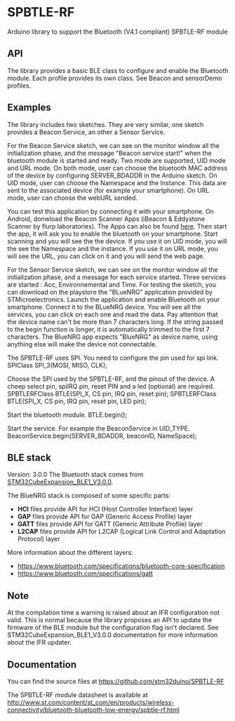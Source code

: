 # SPBTLE-RF
Arduino library to support the Bluetooth (V4.1 compliant) SPBTLE-RF module

## API

The library provides a basic BLE class to configure and enable the Bluetooth module.
Each profile provides its own class. See Beacon and sensorDemo profiles.

## Examples

The library includes two sketches. They are very similar, one sketch provides a Beacon Service, an other a Sensor Service.

For the Beacon Service sketch, we can see on the monitor window all the initialization phase, and the message
"Beacon service start!" when the bluetooth module is started and ready.
Two mode are supported, UID mode and URL mode. On both mode, user can choose the bluetooth MAC address of the device by
configuring SERVER_BDADDR in the Arduino sketch.
On UID mode, user can choose the Namespace and the Instance. This data are sent to the associated device (for example your smartphone).
On URL mode, user can choose the webURL sended.

You can test this application by connecting it with your smartphone.
On Android, donwload the Beacon Scanner Apps (iBeacon & Eddystone Scanner by flurp laboratories). The Apps can
also be found [here](https://play.google.com/store/apps/details?id=de.flurp.beaconscanner.app).
Then start the app, it will ask you to enable the bluetooth on your smartphone. Start scanning and you will see the the device.
If you use it on UID mode, you will the see the Namespace and the instance.
If you use it on URL mode, you will see the URL, you can click on it and you will send the web page.


For the Sensor Service sketch, we can see on the monitor window all the initialization phase, and a message for each service started.
Three services are started : Acc, Environnemental and Time.
For testing the sketch, you can download on the playstore the "BLueNRG" application provided by STMicroelectronics.
Launch the application and enable Bluetooth on your smartphone. Connect it to the BLueNRG device. You will see all the services,
you can click on each one and read the data.
Pay attention that the device name can't be more than 7 characters long. If the string passed to the begin function is longer, it is
automatically trimmed to the first 7 characters.
The BlueNRG app expects "BlueNRG" as device name, using anything else will make the device not connectable.


The SPBTLE-RF uses SPI. You need to configure the pin used for spi link.
  SPIClass SPI_3(MOSI, MISO, CLK);

Choose the SPI used by the SPBTLE-RF, and the pinout of the device. A cheep select pin, spiIRQ pin, reset PIN and a led (optional) are required.
  SPBTLERFClass BTLE(SPI_X, CS pin, IRQ pin, reset pin);
  SPBTLERFClass BTLE(SPI_X, CS pin, IRQ pin, reset pin, LED pin);

Start the bluetooth module.
  BTLE.begin();

Start the service. For example the BeaconService in UID_TYPE.
  BeaconService.begin(SERVER_BDADDR, beaconID, NameSpace);

## BLE stack

Version: 3.0.0
The Bluetooth stack comes from [STM32CubeExpansion_BLE1_V3.0.0](http://www.st.com/content/st_com/en/products/embedded-software/mcus-embedded-software/stm32-embedded-software/stm32cube-embedded-software-expansion/x-cube-ble1.html).

The BlueNRG stack is composed of some specific parts:

* **HCI** files provide API for HCI (Host Controller Interface) layer
* **GAP** files provide API for GAP (Generic Access Profile) layer
* **GATT** files provide API for GATT (Generic Attribute Profile) layer
* **L2CAP** files provide API for L2CAP (Logical Link Control and Adaptation Protocol) layer

More information about the different layers:
* https://www.bluetooth.com/specifications/bluetooth-core-specification
* https://www.bluetooth.com/specifications/gatt

## Note

At the compilation time a warning is raised about an IFR configuration not valid.
This is normal because the library proposes an API to update the firmware of the
BLE module but the configuration flag isn't declared. See STM32CubeExpansion_BLE1_V3.0.0
documentation for more information about the IFR updater.

## Documentation

You can find the source files at
https://github.com/stm32duino/SPBTLE-RF

The SPBTLE-RF module datasheet is available at
http://www.st.com/content/st_com/en/products/wireless-connectivity/bluetooth-bluetooth-low-energy/spbtle-rf.html
